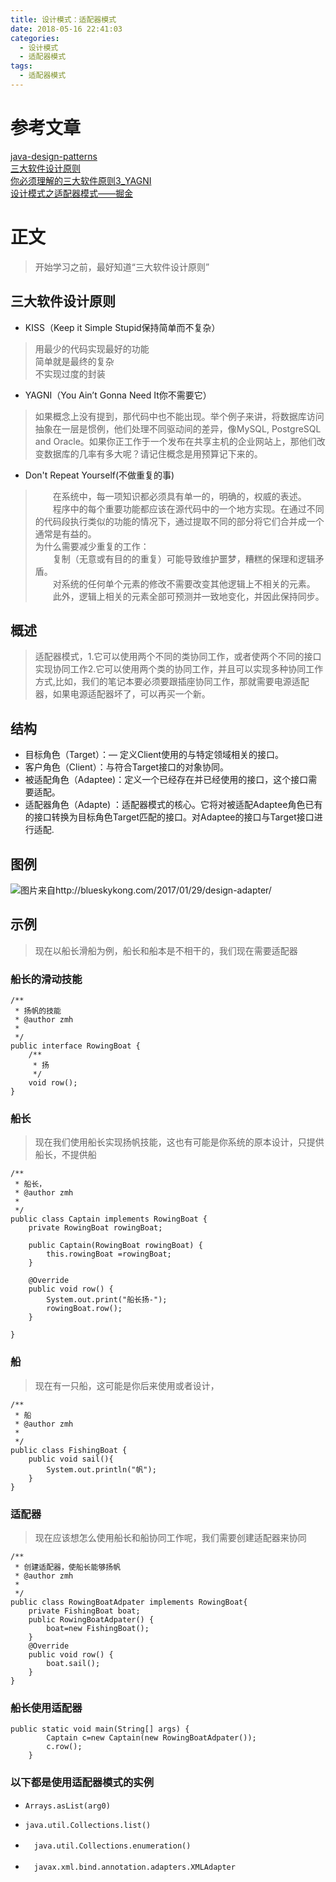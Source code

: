 ```yaml
---
title: 设计模式：适配器模式
date: 2018-05-16 22:41:03
categories:
  - 设计模式
  - 适配器模式
tags:
  - 适配器模式
---
```

# 参考文章
[java-design-patterns](http://java-design-patterns.com/patterns/adapter/)  
[三大软件设计原则](https://blog.csdn.net/zj_show/article/details/8078447)  
[你必须理解的三大软件原则3_YAGNI](https://blog.csdn.net/zj_show/article/details/8078447)  
[设计模式之适配器模式——掘金](blueskykong.com)
# 正文
> 开始学习之前，最好知道“三大软件设计原则”
<!-- more -->
## 三大软件设计原则

* KISS（Keep it Simple Stupid保持简单而不复杂）
> 用最少的代码实现最好的功能  
简单就是最终的复杂  
不实现过度的封装
* YAGNI（You Ain’t Gonna Need It你不需要它）
> 如果概念上没有提到，那代码中也不能出现。举个例子来讲，将数据库访问抽象在一层是惯例，他们处理不同驱动间的差异，像MySQL, PostgreSQL and Oracle。如果你正工作于一个发布在共享主机的企业网站上，那他们改变数据库的几率有多大呢？请记住概念是用预算记下来的。
* Don't Repeat Yourself(不做重复的事)
> &emsp;&emsp;在系统中，每一项知识都必须具有单一的，明确的，权威的表述。    
&emsp;&emsp;程序中的每个重要功能都应该在源代码中的一个地方实现。在通过不同的代码段执行类似的功能的情况下，通过提取不同的部分将它们合并成一个通常是有益的。   
为什么需要减少重复的工作：  
&emsp;&emsp;复制（无意或有目的的重复）可能导致维护噩梦，糟糕的保理和逻辑矛盾。  
&emsp;&emsp;对系统的任何单个元素的修改不需要改变其他逻辑上不相关的元素。  
&emsp;&emsp;此外，逻辑上相关的元素全部可预测并一致地变化，并因此保持同步。

## 概述
> 适配器模式，1.它可以使用两个不同的类协同工作，或者使两个不同的接口实现协同工作2.它可以使用两个类的协同工作，并且可以实现多种协同工作方式,比如，我们的笔记本要必须要跟插座协同工作，那就需要电源适配器，如果电源适配器坏了，可以再买一个新。

## 结构
* 目标角色（Target）：— 定义Client使用的与特定领域相关的接口。
* 客户角色（Client）：与符合Target接口的对象协同。
* 被适配角色（Adaptee)：定义一个已经存在并已经使用的接口，这个接口需要适配。
* 适配器角色（Adapte) ：适配器模式的核心。它将对被适配Adaptee角色已有的接口转换为目标角色Target匹配的接口。对Adaptee的接口与Target接口进行适配.
## 图例
![图片来自http://blueskykong.com/2017/01/29/design-adapter/](https://user-gold-cdn.xitu.io/2018/5/14/1635a3e33fa3c524?imageView2/0/w/1280/h/960/format/webp/ignore-error/1)

## 示例

> 现在以船长滑船为例，船长和船本是不相干的，我们现在需要适配器

### 船长的滑动技能

```
/**
 * 扬帆的技能
 * @author zmh
 *
 */
public interface RowingBoat {
    /**
     * 扬
     */
    void row();
}
```

### 船长

> 现在我们使用船长实现扬帆技能，这也有可能是你系统的原本设计，只提供船长，不提供船

```
/**
 * 船长，
 * @author zmh
 *
 */
public class Captain implements RowingBoat {
    private RowingBoat rowingBoat;
    
    public Captain(RowingBoat rowingBoat) {
        this.rowingBoat =rowingBoat;
    }

    @Override
    public void row() {
        System.out.print("船长扬-");
        rowingBoat.row();
    }
    
}

```
### 船

> 现在有一只船，这可能是你后来使用或者设计， 

```
/**
 * 船
 * @author zmh
 *
 */
public class FishingBoat {
    public void sail(){
        System.out.println("帆");
    }
}
```
### 适配器

> 现在应该想怎么使用船长和船协同工作呢，我们需要创建适配器来协同

```
/**
 * 创建适配器，使船长能够扬帆
 * @author zmh
 *
 */
public class RowingBoatAdpater implements RowingBoat{
    private FishingBoat boat;
    public RowingBoatAdpater() {
        boat=new FishingBoat();
    }
    @Override
    public void row() {
        boat.sail();
    }
}
```
### 船长使用适配器
```
public static void main(String[] args) {
        Captain c=new Captain(new RowingBoatAdpater());
        c.row();
    }
```
### 以下都是使用适配器模式的实例
*   `Arrays.asList(arg0)`

*   `java.util.Collections.list()`

* 　`java.util.Collections.enumeration()`

* 　`javax.xml.bind.annotation.adapters.XMLAdapter`
